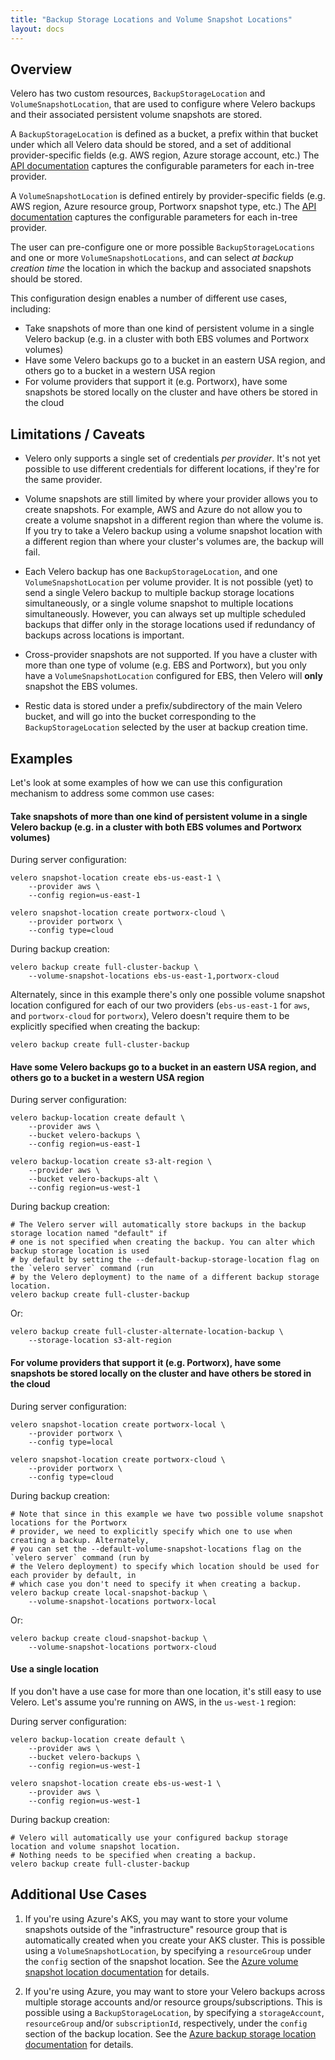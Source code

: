 ```yaml
---
title: "Backup Storage Locations and Volume Snapshot Locations"
layout: docs
---
```


## Overview

Velero has two custom resources, `BackupStorageLocation` and `VolumeSnapshotLocation`, that are used to configure where Velero backups and their associated persistent volume snapshots are stored.

A `BackupStorageLocation` is defined as a bucket, a prefix within that bucket under which all Velero data should be stored, and a set of additional provider-specific fields (e.g. AWS region, Azure storage account, etc.) The [API documentation][1] captures the configurable parameters for each in-tree provider.

A `VolumeSnapshotLocation` is defined entirely by provider-specific fields (e.g. AWS region, Azure resource group, Portworx snapshot type, etc.) The [API documentation][2] captures the configurable parameters for each in-tree provider.

The user can pre-configure one or more possible `BackupStorageLocations` and one or more `VolumeSnapshotLocations`, and can select *at backup creation time* the location in which the backup and associated snapshots should be stored.

This configuration design enables a number of different use cases, including:

- Take snapshots of more than one kind of persistent volume in a single Velero backup (e.g. in a cluster with both EBS volumes and Portworx volumes)
- Have some Velero backups go to a bucket in an eastern USA region, and others go to a bucket in a western USA region
- For volume providers that support it (e.g. Portworx), have some snapshots be stored locally on the cluster and have others be stored in the cloud

## Limitations / Caveats

- Velero only supports a single set of credentials *per provider*. It's not yet possible to use different credentials for different locations, if they're for the same provider.

- Volume snapshots are still limited by where your provider allows you to create snapshots. For example, AWS and Azure do not allow you to create a volume snapshot in a different region than where the volume is. If you try to take a Velero backup using a volume snapshot location with a different region than where your cluster's volumes are, the backup will fail.

- Each Velero backup has one `BackupStorageLocation`, and one `VolumeSnapshotLocation` per volume provider. It is not possible (yet) to send a single Velero backup to multiple backup storage locations simultaneously, or a single volume snapshot to multiple locations simultaneously. However, you can always set up multiple scheduled backups that differ only in the storage locations used if redundancy of backups across locations is important.

- Cross-provider snapshots are not supported. If you have a cluster with more than one type of volume (e.g. EBS and Portworx), but you only have a `VolumeSnapshotLocation` configured for EBS, then Velero will **only** snapshot the EBS volumes.

- Restic data is stored under a prefix/subdirectory of the main Velero bucket, and will go into the bucket corresponding to the `BackupStorageLocation` selected by the user at backup creation time.

## Examples

Let's look at some examples of how we can use this configuration mechanism to address some common use cases:

#### Take snapshots of more than one kind of persistent volume in a single Velero backup (e.g. in a cluster with both EBS volumes and Portworx volumes)

During server configuration:

```shell
velero snapshot-location create ebs-us-east-1 \
    --provider aws \
    --config region=us-east-1

velero snapshot-location create portworx-cloud \
    --provider portworx \
    --config type=cloud
```

During backup creation:

```shell
velero backup create full-cluster-backup \
    --volume-snapshot-locations ebs-us-east-1,portworx-cloud
```

Alternately, since in this example there's only one possible volume snapshot location configured for each of our two providers (`ebs-us-east-1` for `aws`, and `portworx-cloud` for `portworx`), Velero doesn't require them to be explicitly specified when creating the backup:

```shell
velero backup create full-cluster-backup
```

#### Have some Velero backups go to a bucket in an eastern USA region, and others go to a bucket in a western USA region

During server configuration:

```shell
velero backup-location create default \
    --provider aws \
    --bucket velero-backups \
    --config region=us-east-1

velero backup-location create s3-alt-region \
    --provider aws \
    --bucket velero-backups-alt \
    --config region=us-west-1
```

During backup creation:

```shell
# The Velero server will automatically store backups in the backup storage location named "default" if
# one is not specified when creating the backup. You can alter which backup storage location is used
# by default by setting the --default-backup-storage-location flag on the `velero server` command (run
# by the Velero deployment) to the name of a different backup storage location.
velero backup create full-cluster-backup
```

Or:

```shell
velero backup create full-cluster-alternate-location-backup \
    --storage-location s3-alt-region
```

#### For volume providers that support it (e.g. Portworx), have some snapshots be stored locally on the cluster and have others be stored in the cloud

During server configuration:

```shell
velero snapshot-location create portworx-local \
    --provider portworx \
    --config type=local

velero snapshot-location create portworx-cloud \
    --provider portworx \
    --config type=cloud
```

During backup creation:

```shell
# Note that since in this example we have two possible volume snapshot locations for the Portworx
# provider, we need to explicitly specify which one to use when creating a backup. Alternately,
# you can set the --default-volume-snapshot-locations flag on the `velero server` command (run by
# the Velero deployment) to specify which location should be used for each provider by default, in
# which case you don't need to specify it when creating a backup.
velero backup create local-snapshot-backup \
    --volume-snapshot-locations portworx-local
```

Or:

```shell
velero backup create cloud-snapshot-backup \
    --volume-snapshot-locations portworx-cloud
```

#### Use a single location

If you don't have a use case for more than one location, it's still easy to use Velero. Let's assume you're running on AWS, in the `us-west-1` region:

During server configuration:

```shell
velero backup-location create default \
    --provider aws \
    --bucket velero-backups \
    --config region=us-west-1

velero snapshot-location create ebs-us-west-1 \
    --provider aws \
    --config region=us-west-1
```

During backup creation:

```shell
# Velero will automatically use your configured backup storage location and volume snapshot location.
# Nothing needs to be specified when creating a backup.
velero backup create full-cluster-backup
```

## Additional Use Cases

1. If you're using Azure's AKS, you may want to store your volume snapshots outside of the "infrastructure" resource group that is automatically created when you create your AKS cluster. This is possible using a `VolumeSnapshotLocation`, by specifying a `resourceGroup` under the `config` section of the snapshot location. See the [Azure volume snapshot location documentation][3] for details.

1. If you're using Azure, you may want to store your Velero backups across multiple storage accounts and/or resource groups/subscriptions. This is possible using a `BackupStorageLocation`, by specifying a `storageAccount`, `resourceGroup` and/or `subscriptionId`, respectively, under the `config` section of the backup location. See the [Azure backup storage location documentation][4] for details.



[1]: api-types/backupstoragelocation.md
[2]: api-types/volumesnapshotlocation.md
[3]: https://github.com/adi-bhardwaj/velero-modified-plugin-for-microsoft-azure/blob/main/volumesnapshotlocation.md
[4]: https://github.com/adi-bhardwaj/velero-modified-plugin-for-microsoft-azure/blob/main/backupstoragelocation.md
